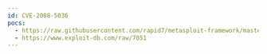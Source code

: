```yaml
---
id: CVE-2008-5036
pocs:
  - https://raw.githubusercontent.com/rapid7/metasploit-framework/master/modules/exploits/windows/fileformat/vlc_realtext.rb
  - https://www.exploit-db.com/raw/7051
---
```

